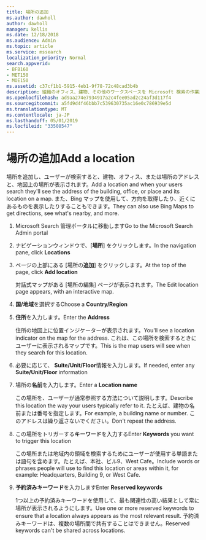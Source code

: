 ```yaml
---
title: 場所の追加
ms.author: dawholl
author: dawholl
manager: kellis
ms.date: 12/18/2018
ms.audience: Admin
ms.topic: article
ms.service: mssearch
localization_priority: Normal
search.appverid:
- BFB160
- MET150
- MOE150
ms.assetid: c37cf1b1-5915-4eb1-9f78-72c48cad3b4b
description: 組織のオフィス、建物、その他のワークスペースを Microsoft 検索の作業結果に表示するための場所を追加する
ms.openlocfilehash: ad9aa274e7934917a2c4fee05ad2c24af3d117f4
ms.sourcegitcommit: a5fd9d4f46bbb7c539630735ac16e0c786939e5d
ms.translationtype: MT
ms.contentlocale: ja-JP
ms.lasthandoff: 05/01/2019
ms.locfileid: "33508547"
---
```

# <a name="add-a-location"></a><span data-ttu-id="2cb0f-103">場所の追加</span><span class="sxs-lookup"><span data-stu-id="2cb0f-103">Add a location</span></span>

<span data-ttu-id="2cb0f-104">場所を追加し、ユーザーが検索すると、建物、オフィス、または場所のアドレスと、地図上の場所が表示されます。</span><span class="sxs-lookup"><span data-stu-id="2cb0f-104">Add a location and when your users search they'll see the address of the building, office, or place and its location on a map.</span></span> <span data-ttu-id="2cb0f-105">また、Bing マップを使用して、方向を取得したり、近くにあるものを表示したりすることもできます。</span><span class="sxs-lookup"><span data-stu-id="2cb0f-105">They can also use Bing Maps to get directions, see what's nearby, and more.</span></span>
  
1. <span data-ttu-id="2cb0f-106">Microsoft Search 管理ポータルに移動します</span><span class="sxs-lookup"><span data-stu-id="2cb0f-106">Go to the Microsoft Search Admin portal</span></span>
    
2. <span data-ttu-id="2cb0f-107">ナビゲーションウィンドウで、[**場所**] をクリックします。</span><span class="sxs-lookup"><span data-stu-id="2cb0f-107">In the navigation pane, click **Locations**</span></span>
    
3. <span data-ttu-id="2cb0f-108">ページの上部にある [場所の**追加**] をクリックします。</span><span class="sxs-lookup"><span data-stu-id="2cb0f-108">At the top of the page, click **Add location**</span></span>
    
    <span data-ttu-id="2cb0f-109">対話式マップがある [場所の編集] ページが表示されます。</span><span class="sxs-lookup"><span data-stu-id="2cb0f-109">The Edit location page appears, with an interactive map.</span></span>
    
4. <span data-ttu-id="2cb0f-110">**国/地域**を選択する</span><span class="sxs-lookup"><span data-stu-id="2cb0f-110">Choose a **Country/Region**</span></span>
    
5. <span data-ttu-id="2cb0f-111">**住所**を入力します。</span><span class="sxs-lookup"><span data-stu-id="2cb0f-111">Enter the **Address**</span></span>
    
    <span data-ttu-id="2cb0f-112">住所の地図上に位置インジケーターが表示されます。</span><span class="sxs-lookup"><span data-stu-id="2cb0f-112">You'll see a location indicator on the map for the address.</span></span> <span data-ttu-id="2cb0f-113">これは、この場所を検索するときにユーザーに表示されるマップです。</span><span class="sxs-lookup"><span data-stu-id="2cb0f-113">This is the map users will see when they search for this location.</span></span>
    
6. <span data-ttu-id="2cb0f-114">必要に応じて、 **Suite/Unit/Floor**情報を入力します。</span><span class="sxs-lookup"><span data-stu-id="2cb0f-114">If needed, enter any **Suite/Unit/Floor** information</span></span> 
    
7. <span data-ttu-id="2cb0f-115">場所の**名前**を入力します。</span><span class="sxs-lookup"><span data-stu-id="2cb0f-115">Enter a **Location name**</span></span>
    
    <span data-ttu-id="2cb0f-116">この場所を、ユーザーが通常参照する方法について説明します。</span><span class="sxs-lookup"><span data-stu-id="2cb0f-116">Describe this location the way your users typically refer to it.</span></span> <span data-ttu-id="2cb0f-117">たとえば、建物の名前または番号を指定します。</span><span class="sxs-lookup"><span data-stu-id="2cb0f-117">For example, a building name or number.</span></span> <span data-ttu-id="2cb0f-118">このアドレスは繰り返さないでください。</span><span class="sxs-lookup"><span data-stu-id="2cb0f-118">Don't repeat the address.</span></span>
    
8. <span data-ttu-id="2cb0f-119">この場所をトリガーする**キーワード**を入力する</span><span class="sxs-lookup"><span data-stu-id="2cb0f-119">Enter **Keywords** you want to trigger this location</span></span> 
    
    <span data-ttu-id="2cb0f-120">この場所または地域内の領域を検索するためにユーザーが使用する単語または語句を含めます。たとえば、本社、ビル9、West Cafe。</span><span class="sxs-lookup"><span data-stu-id="2cb0f-120">Include words or phrases people will use to find this location or areas within it, for example: Headquarters, Building 9, or West Cafe.</span></span>
    
9. <span data-ttu-id="2cb0f-121">**予約済みキーワード**を入力します</span><span class="sxs-lookup"><span data-stu-id="2cb0f-121">Enter **Reserved keywords**</span></span>
    
    <span data-ttu-id="2cb0f-122">1つ以上の予約済みキーワードを使用して、最も関連性の高い結果として常に場所が表示されるようにします。</span><span class="sxs-lookup"><span data-stu-id="2cb0f-122">Use one or more reserved keywords to ensure that a location always appears as the most relevant result.</span></span> <span data-ttu-id="2cb0f-123">予約済みキーワードは、複数の場所間で共有することはできません。</span><span class="sxs-lookup"><span data-stu-id="2cb0f-123">Reserved keywords can't be shared across locations.</span></span>

  

